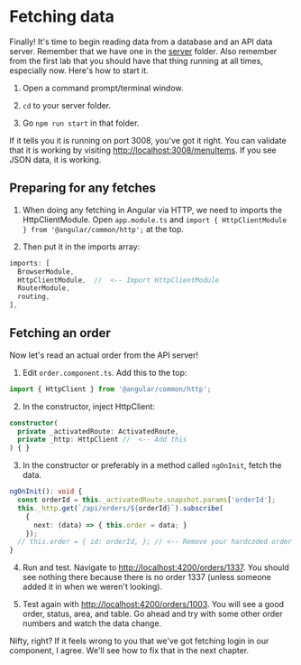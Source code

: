 
# Fetching data
<!-- Time: YYmin -->
Finally! It's time to begin reading data from a database and an API data server. Remember that we have one in the [server](../../server/) folder. Also remember from the first lab that you should have that thing running at all times, especially now. Here's how to start it.

1. Open a command prompt/terminal window.

2. `cd` to your server folder.

3. Go `npm run start` in that folder.

If it tells you it is running on port 3008, you've got it right. You can validate that it is working by visiting [http://localhost:3008/menuItems](http://localhost:3008/menuItems). If you see JSON data, it is working.

## Preparing for any fetches

1. When doing any fetching in Angular via HTTP, we need to imports the HttpClientModule. Open `app.module.ts` and `import { HttpClientModule } from '@angular/common/http';` at the top. 

2. Then put it in the imports array:
```typescript
imports: [
  BrowserModule,
  HttpClientModule,  //  <-- Import HttpClientModule
  RouterModule,
  routing,
],
```

## Fetching an order
Now let's read an actual order from the API server!

1. Edit `order.component.ts`. Add this to the top:
```typescript
import { HttpClient } from '@angular/common/http';
```

2. In the constructor, inject HttpClient:
```typescript
constructor(
  private _activatedRoute: ActivatedRoute,
  private _http: HttpClient //  <-- Add this
) { }
```

3. In the constructor or preferably in a method called `ngOnInit`, fetch the data.
```typescript
ngOnInit(): void {
  const orderId = this._activatedRoute.snapshot.params['orderId'];
  this._http.get(`/api/orders/${orderId}`).subscribe(
    {
      next: (data) => { this.order = data; }
    });
  // this.order = { id: orderId, }; // <-- Remove your hardcoded order
}
```

4. Run and test. Navigate to [http://localhost:4200/orders/1337](http://localhost:4200/orders/1337). You should see nothing there because there is no order 1337 (unless someone added it in when we weren't looking). 

5. Test again with [http://localhost:4200/orders/1003](http://localhost:4200/orders/1003). You will see a good order, status, area, and table. Go ahead and try with some other order numbers and watch the data change.

Nifty, right? If it feels wrong to you that we've got fetching login in our component, I agree. We'll see how to fix that in the next chapter.